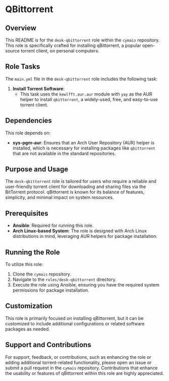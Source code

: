 # QBittorrent

## Overview
This README is for the `desk-qbittorrent` role within the `cymais` repository. This role is specifically crafted for installing qBittorrent, a popular open-source torrent client, on personal computers.

## Role Tasks
The `main.yml` file in the `desk-qbittorrent` role includes the following task:

1. **Install Torrent Software**:
   - This task uses the `kewlfft.aur.aur` module with `yay` as the AUR helper to install `qbittorrent`, a widely-used, free, and easy-to-use torrent client.

## Dependencies
This role depends on:
- **sys-pgm-aur**: Ensures that an Arch User Repository (AUR) helper is installed, which is necessary for installing packages like `qbittorrent` that are not available in the standard repositories.

## Purpose and Usage
The `desk-qbittorrent` role is tailored for users who require a reliable and user-friendly torrent client for downloading and sharing files via the BitTorrent protocol. qBittorrent is known for its balance of features, simplicity, and minimal impact on system resources.

## Prerequisites
- **Ansible**: Required for running this role.
- **Arch Linux-based System**: The role is designed with Arch Linux distributions in mind, leveraging AUR helpers for package installation.

## Running the Role
To utilize this role:
1. Clone the `cymais` repository.
2. Navigate to the `roles/desk-qbittorrent` directory.
3. Execute the role using Ansible, ensuring you have the required system permissions for package installation.

## Customization
This role is primarily focused on installing qBittorrent, but it can be customized to include additional configurations or related software packages as needed.

## Support and Contributions
For support, feedback, or contributions, such as enhancing the role or adding additional torrent-related functionality, please open an issue or submit a pull request in the `cymais` repository. Contributions that enhance the usability or features of qBittorrent within this role are highly appreciated.